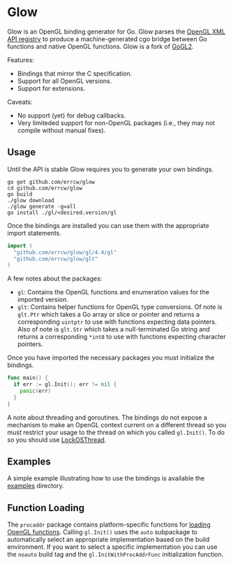 Glow
======

Glow is an OpenGL binding generator for Go. Glow parses the [OpenGL XML API registry](https://cvs.khronos.org/svn/repos/ogl/trunk/doc/registry/public/api/) to produce a machine-generated cgo bridge between Go functions and native OpenGL functions. Glow is a fork of [GoGL2](https://github.com/chsc/gogl2).

Features:
- Bindings that mirror the C specification.
- Support for all OpenGL versions.
- Support for extensions.

Caveats:
- No support (yet) for debug callbacks.
- Very limiteded support for non-OpenGL packages (i.e., they may not compile without manual fixes).

Usage
-----

Until the API is stable Glow requires you to generate your own bindings.

    go get github.com/errcw/glow
    cd github.com/errcw/glow
    go build
    ./glow download
    ./glow generate -g=all
    go install ./gl/<desired.version/gl
    
Once the bindings are installed you can use them with the appropriate import statements.

```Go
import (
  "github.com/errcw/glow/gl/4.4/gl"
  "github.com/errcw/glow/glt"
)
```

A few notes about the packages:
- `gl`: Contains the OpenGL functions and enumeration values for the imported version.
- `glt`: Contains helper functions for OpenGL type conversions. Of note is `glt.Ptr` which takes a Go array or slice or pointer and returns a corresponding `uintptr` to use with functions expecting data pointers. Also of note is `glt.Str` which takes a null-terminated Go string and returns a corresponding `*int8` to use with functions expecting character pointers.

Once you have imported the necessary packages you must initialize the bindings.

```Go
func main() {
  if err := gl.Init(); err != nil {
    panic(err)
  }
}
```

A note about threading and goroutines. The bindings do not expose a mechanism to make an OpenGL context current on a different thread so you must restrict your usage to the thread on which you called `gl.Init()`. To do so you should use [LockOSThread](https://code.google.com/p/go-wiki/wiki/LockOSThread).


Examples
--------

A simple example illustrating how to use the bindings is available the [examples](https://github.com/errcw/glow/tree/master/examples) directory.

Function Loading
----------------

The `procaddr` package contains platform-specific functions for [loading OpenGL functions](https://www.opengl.org/wiki/Load_OpenGL_Functions). Calling `gl.Init()` uses the `auto` subpackage to automatically select an appropriate implementation based on the build environment. If you want to select a specific implementation you can use the `noauto` build tag and the `gl.InitWithProcAddrFunc` initialization function.
